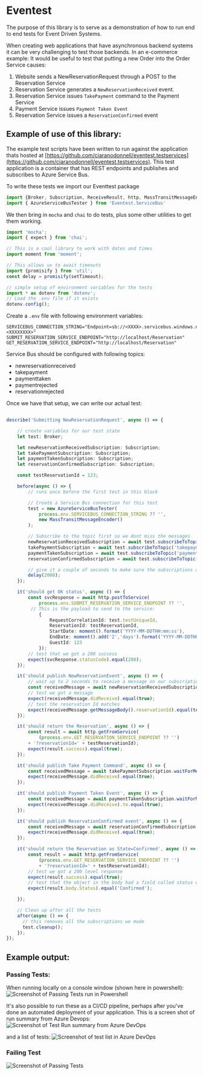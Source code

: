 # Eventest

The purpose of this library is to serve as a demonstration of how to run end to end tests for Event Driven Systems.

When creating web applications that have asynchronous backend systems it can be very challenging to test those backends.
In an e-commerce example: It would be useful to test that putting a new Order into the Order Service causes:
   
1. Website sends a NewReservationRequest through a POST to the Reservation Service
2. Reservation Service generates a ```NewReservationReceived``` event.
3. Reservation Service issues ```TakePayment``` command to the Payment Service
4. Payment Service issues ```Payment Taken Event```
5. Reservation Service issues a ```ReservationConfirmed``` event


## Example of use of this library:

The example test scripts have been written to run against the application thats hosted at [https://github.com/ciaranodonnell/eventest.testservices](https://github.com/ciaranodonnell/eventest.testservices).
This test application is a container that has REST endpoints and publishes and subscribes to Azure Service Bus.

To write these tests we import our Eventtest package
``` TypeScript
import {Broker, Subscription, ReceiveResult, http, MassTransitMessageEncoder, MessageEncoder}  from 'Eventest';
import { AzureServiceBusTester } from 'Eventest.ServiceBus'

```

We then bring in ```mocha``` and ```chai``` to do tests, plus some other utilities to get them working. 
``` TypeScript
import 'mocha';
import { expect } from 'chai';

// This is a cool library to work with dates and times
import moment from 'moment';

// This allows us to await timeouts
import {promisify } from 'util';
const delay = promisify(setTimeout);

// simple setup of environment variables for the tests
import * as dotenv from 'dotenv';
// Load the .env file if it exists
dotenv.config();
```

Create a `.env` file with following environment variables:
```
SERVICEBUS_CONNECTION_STRING="Endpoint=sb://<XXXX>.servicebus.windows.net/;SharedAccessKeyName=RootManageSharedAccessKey;SharedAccessKey=<XXXXXXXX>"
SUBMIT_RESERVATION_SERVICE_ENDPOINT="http://localhost/Reservation"
GET_RESERVATION_SERVICE_ENDPOINT="http://localhost/Reservation"
```

Service Bus should be configured with following topics:
* newreservationreceived
* takepayment
* paymenttaken
* paymentrejected
* reservationrejected


Once we have that setup, we can write our actual test:

``` typescript
 
describe('Submitting NewReservationRequest', async () => {

    // create variables for our test state
    let test: Broker;

    let newReservationReceivedSubscription: Subscription;
    let takePaymentSubscription: Subscription;
    let paymentTakenSubscription: Subscription;
    let reservationConfirmedSubscription: Subscription;

    const testReservationId = 123;

    before(async () => {
        // runs once before the first test in this block

        // Create a Service Bus connection for this test
        test = new AzureServiceBusTester(
            process.env.SERVICEBUS_CONNECTION_STRING ?? '',
            new MassTransitMessageEncoder()
        );

        // Subscribe to the topic first so we dont miss the messages
        newReservationReceivedSubscription = await test.subscribeToTopic('newreservationreceived');
        takePaymentSubscription = await test.subscribeToTopic('takepayment');
        paymentTakenSubscription = await test.subscribeToTopic('paymenttaken');
        reservationConfirmedSubscription = await test.subscribeToTopic('reservationconfirmed');

        // give it a couple of seconds to make sure the subscriptions are active
        delay(2000);
    });

    it('should get OK status', async () => {
        const svcResponse = await http.postToService(
            process.env.SUBMIT_RESERVATION_SERVICE_ENDPOINT ?? '',
         // This is the payload to send to the service:
            {
                RequestCorrelationId: test.testUniqueId,
                ReservationId: testReservationId,
                StartDate: moment().format('YYYY-MM-DDTHH:mm:ss'),
                EndDate: moment().add('2','days').format('YYYY-MM-DDTHH:mm:ss'),
                GuestId: 123
            });
        // test that we got a 200 success
        expect(svcResponse.statusCode).equal(200);
    });

    it('should publish NewReservationEvent', async () => {
        // wait up to 2 seconds to receive a message on our subscription
        const receivedMessage = await newReservationReceivedSubscription.waitForMessage(2000);
        // test we got a message
        expect(receivedMessage.didReceive).equal(true);
        // test the reservation Id matches
        expect(receivedMessage.getMessageBody().reservationId).equal(testReservationId);
    });

    it('should return the Reservation', async () => {
        const result = await http.getFromService(
            (process.env.GET_RESERVATION_SERVICE_ENDPOINT ?? '')
        + '?reservationId=' + testReservationId);
        expect(result.success).equal(true);
    });

    it('should publish Take Payment Command', async () => {
        const receivedMessage = await takePaymentSubscription.waitForMessage(2000);
        expect(receivedMessage.didReceive).equal(true);
    });

    it('should publish Payment Taken Event', async () => {
        const receivedMessage = await paymentTakenSubscription.waitForMessage(2000);
        expect(receivedMessage.didReceive).to.equal(true);
    });

    it('should publish ReservationConfirmed event', async () => {
        const receivedMessage = await reservationConfirmedSubscription.waitForMessage(2000);
        expect(receivedMessage.didReceive).equal(true);
    });

    it('should return the Reservation as State=Confirmed', async () => {
        const result = await http.getFromService(
            (process.env.GET_RESERVATION_SERVICE_ENDPOINT ?? '')
            + '?reservationId=' + testReservationId);
        // test we got a 200 level response
        expect(result.success).equal(true);
        // test that the object in the body had a field called status with a value = 'Confirmed'
        expect(result.body.Status).equal('Confirmed');

    });

    // Clean up after all the tests
    after(async () => {
      // this removes all the subscriptions we made
      test.cleanup();
    });
});

```

## Example output:


### Passing Tests:
When running locally on a console window (shown here in powershell):
![Screenshot of Passing Tests run in Powershell](Eventest/docs/PassingTests.png)

It's also possible to run these as a CI/CD pipeline, perhaps after you've done an automated deployment of your application.
This is a screen shot of run summary from Azure Devops:
![Screenshot of Test Run summary from Azure DevOps](Eventest/docs/PassingTestsInAzDo.png)

and a list of tests:
![Screenshot of test list in Azure DevOps](Eventest/docs/PassingTestsListInAzDo.png)
### Failing Test

![Screenshot of Passing Tests](Eventest/docs/FailingTest.png)
